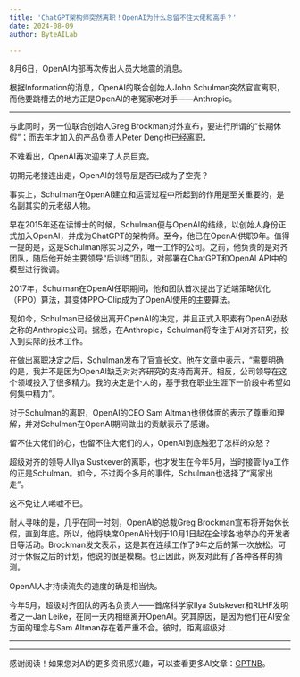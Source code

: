 ```yaml
---
title: 'ChatGPT架构师突然离职！OpenAI为什么总留不住大佬和高手？'
date: 2024-08-09
author: ByteAILab

---
```


8月6日，OpenAI内部再次传出人员大地震的消息。

根据Information的消息，OpenAI的联合创始人John Schulman突然官宣离职，而他要跳槽去的地方正是OpenAI的老冤家老对手——Anthropic。

---
与此同时，另一位联合创始人Greg Brockman对外宣布，要进行所谓的“长期休假”；而去年才加入的产品负责人Peter Deng也已经离职。

不难看出，OpenAI再次迎来了人员巨变。

初期元老接连出走，OpenAI的领导层是否已成为了空壳？

事实上，Schulman在OpenAI建立和运营过程中所起到的作用是至关重要的，是名副其实的元老级人物。

早在2015年还在读博士的时候，Schulman便与OpenAI的结缘，以创始人身份正式加入OpenAI，并成为ChatGPT的架构师。至今，他已在OpenAI供职9年。值得一提的是，这是Schulman除实习之外，唯一工作的公司。之前，他负责的是对齐团队，随后他开始主要领导“后训练”团队，对部署在ChatGPT和OpenAI API中的模型进行微调。

2017年，Schulman在OpenAI任职期间，他和团队首次提出了近端策略优化（PPO）算法，其变体PPO-Clip成为了OpenAI使用的主要算法。

现如今，Schulman已经做出离开OpenAI的决定，并且正式入职素有OpenAI劲敌之称的Anthropic公司。据悉，在Anthropic，Schulman将专注于AI对齐研究，投入到实际的技术工作。

在做出离职决定之后，Schulman发布了官宣长文。他在文章中表示，“需要明确的是，我并不是因为OpenAI缺乏对对齐研究的支持而离开。相反，公司领导在这个领域投入了很多精力。我的决定是个人的，基于我在职业生涯下一阶段中希望如何集中精力”。

对于Schulman的离职，OpenAI的CEO Sam Altman也很体面的表示了尊重和理解，并对Schulman在OpenAI期间做出的贡献表示了感谢。

留不住大佬们的心，也留不住大佬们的人，OpenAI到底触犯了怎样的众怒？

超级对齐的领导人Ilya Sustkever的离职，也才发生在今年5月，当时接管Ilya工作的正是Schulman。如今，不过两个多月的事件，Schulman也选择了“离家出走”。

这不免让人唏嘘不已。

耐人寻味的是，几乎在同一时刻，OpenAI的总裁Greg Brockman宣布将开始休长假，直到年底。所以，他将缺席OpenAI计划于10月1日起在全球各地举办的开发者日等活动。Brockman发文表示，这是其在连续工作了9年之后的第一次放松。可对于休假之后的计划，他说的很是模糊。也正因此，网友对此有了各种各样的猜测。

OpenAI人才持续流失的速度的确是相当快。

今年5月，超级对齐团队的两名负责人——首席科学家Ilya Sutskever和RLHF发明者之一Jan Leike，在同一天内相继离开OpenAI。究其原因，是因为他们在AI安全方面的理念与Sam Altman存在着严重不合。彼时，距离超级对...

---
---
感谢阅读！如果您对AI的更多资讯感兴趣，可以查看更多AI文章：[GPTNB](https://gptnb.com)。